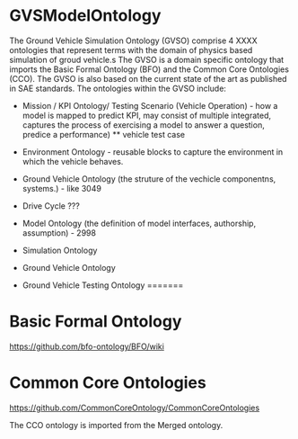 # GVSModelOntology
The Ground Vehicle Simulation Ontology (GVSO) comprise 4 XXXX ontologies that represent terms with the domain of physics based simulation of groud vehicle.s The GVSO is a domain specific ontology that imports the Basic Formal Ontology (BFO) and the Common Core Ontologies (CCO). The GVSO is also based on the current state of the art as published in SAE standards. The ontologies within the GVSO include:

* Mission / KPI Ontology/ Testing Scenario (Vehicle Operation) - how a model is mapped to predict KPI, may consist of multiple integrated, captures the process of exercising a model to answer a question, predice a performance)
** vehicle test case
* Environment Ontology - reusable blocks to capture the environment in which the vehicle behaves.
* Ground Vehicle Ontology (the struture of the vechicle componentns, systems.) - like 3049
* Drive Cycle ???

* Model Ontology (the definition of model interfaces, authorship, assumption) - 2998

* Simulation Ontology
* Ground Vehicle Ontology
* Ground Vehicle Testing Ontology
=======


# Basic Formal Ontology
https://github.com/bfo-ontology/BFO/wiki


# Common Core Ontologies
https://github.com/CommonCoreOntology/CommonCoreOntologies

The CCO ontology is imported from the Merged ontology. 
